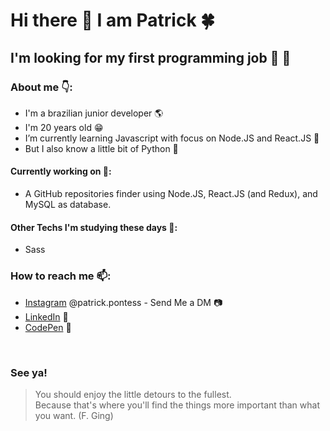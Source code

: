 # Hi there 👋 I am Patrick 🍀

## I'm looking for my first programming job 👀 🥇

### About me 👇:
  - I'm a brazilian junior developer 🌎
  - I'm 20 years old 😁
  - I’m currently learning Javascript with focus on Node.JS and React.JS 🌱
  - But I also know a little bit of Python 🐍

#### Currently working on 🔭:
  - A GitHub repositories finder using Node.JS, React.JS (and Redux), and MySQL as database.
 
#### Other Techs I'm studying these days 📝:
  - Sass

### How to reach me 📫:
  - [Instagram](https://www.instagram.com/patrick.pontess/) @patrick.pontess - Send Me a DM 📷
  - [LinkedIn](https://www.linkedin.com/in/patrick-p-62a79a138/) 📱
  - [CodePen](https://codepen.io/patrickpontes44) 🎨

  
<br/>

### See ya!

> You should enjoy the little detours to the fullest.<br/> Because that's where you'll find the things more important than what you want. (F. Ging)


<!--
**PatrickPontes44/PatrickPontes44** is a ✨ _special_ ✨ repository because its `README.md` (this file) appears on your GitHub profile.

Here are some ideas to get you started:

- 🔭 I’m currently working on ...
- 🌱 I’m currently learning ...
- 👯 I’m looking to collaborate on ...
- 🤔 I’m looking for help with ...
- 💬 Ask me about ...
- 📫 How to reach me: ...
- 😄 Pronouns: ...
- ⚡ Fun fact: ...
-->
